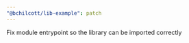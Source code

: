 ```yaml
---
"@bchilcott/lib-example": patch
---
```


Fix module entrypoint so the library can be imported correctly
